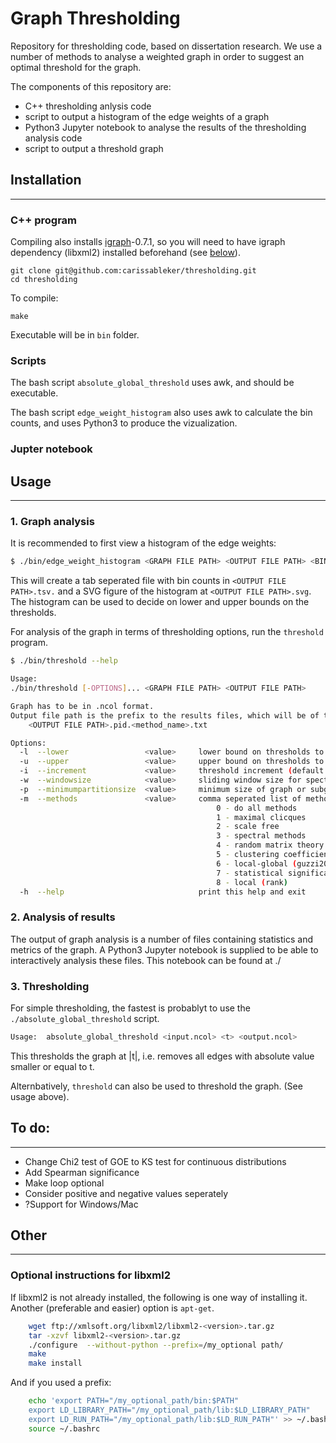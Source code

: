 # Graph Thresholding

Repository for thresholding code, based on dissertation research. We use
a number of methods to analyse a weighted graph in order to suggest an
optimal threshold for the graph.

The components of this repository are:
 - C++ thresholding anlysis code
 - script to output a histogram of the edge weights of a graph
 - Python3 Jupyter notebook to analyse the results of the thresholding analysis code
 - script to output a threshold graph


## Installation
---

### C++ program

Compiling also installs [igraph](igraph.org/c/)-0.7.1, so you will need to have
igraph dependency (libxml2) installed beforehand (see [below](#optionalinstructionsforlibxml2)).

    git clone git@github.com:carissableker/thresholding.git
    cd thresholding

To compile:

    make

Executable will be in `bin` folder.


### Scripts

The bash script `absolute_global_threshold` uses awk, and should be executable.

The bash script `edge_weight_histogram` also uses awk to calculate the bin counts,
and uses Python3 to produce the vizualization.

### Jupter notebook




## Usage
---

### 1. Graph analysis

It is recommended to first view a histogram of the edge weights:

```bash
$ ./bin/edge_weight_histogram <GRAPH FILE PATH> <OUTPUT FILE PATH> <BIN WIDTH> <OUTPUT FILE PATH>
```
This will create a tab seperated file with bin counts in `<OUTPUT FILE PATH>.tsv.`
and a SVG figure of the histogram at `<OUTPUT FILE PATH>.svg`.
The histogram can be used to decide on lower and upper bounds on the thresholds.

For analysis of the graph in terms of thresholding options, run the `threshold` program.

```bash
$ ./bin/threshold --help

Usage:
./bin/threshold [-OPTIONS]... <GRAPH FILE PATH> <OUTPUT FILE PATH>

Graph has to be in .ncol format.
Output file path is the prefix to the results files, which will be of the form:
    <OUTPUT FILE PATH>.pid.<method_name>.txt

Options:
  -l  --lower                 <value>     lower bound on thresholds to test (default 0.5)
  -u  --upper                 <value>     upper bound on thresholds to test (default 0.99)
  -i  --increment             <value>     threshold increment (default 0.01)
  -w  --windowsize            <value>     sliding window size for spectral method (default 5)
  -p  --minimumpartitionsize  <value>     minimum size of graph or subgraph after thresholding (default 10)
  -m  --methods               <value>     comma seperated list of methods (defaults to none)
                                              0 - do all methods
                                              1 - maximal clicques
                                              2 - scale free
                                              3 - spectral methods
                                              4 - random matrix theory
                                              5 - clustering coefficient
                                              6 - local-global (guzzi2014)
                                              7 - statistical significance
                                              8 - local (rank)
  -h  --help                              print this help and exit
```

### 2. Analysis of results

The output of graph analysis is a number of files containing statistics and
metrics of the graph. A Python3 Jupyter notebook is supplied to be able to
interactively analysis these files. This notebook can be found at ./


### 3. Thresholding

For simple thresholding, the fastest is probablyt to use the `./absolute_global_threshold` script.

```bash
Usage:  absolute_global_threshold <input.ncol> <t> <output.ncol>
```

This thresholds the graph at |t|, i.e. removes all edges with absolute value smaller or equal to t.


Alternbatively, `threshold` can also be used to threshold the graph. (See usage above).


## To do:
---

* Change Chi2 test of GOE to KS test for continuous distributions
* Add Spearman significance
* Make loop optional
* Consider positive and negative values seperately
* ?Support for Windows/Mac






## Other
---

### Optional instructions for libxml2

If libxml2 is not already installed, the following is one way of installing it.
Another (preferable and easier) option is `apt-get`.

```bash
    wget ftp://xmlsoft.org/libxml2/libxml2-<version>.tar.gz
    tar -xzvf libxml2-<version>.tar.gz
    ./configure  --without-python --prefix=/my_optional path/
    make
    make install
```

And if you used a prefix:

```bash
    echo 'export PATH="/my_optional_path/bin:$PATH"
    export LD_LIBRARY_PATH="/my_optional_path/lib:$LD_LIBRARY_PATH"
    export LD_RUN_PATH="/my_optional_path/lib:$LD_RUN_PATH"' >> ~/.bashrc
    source ~/.bashrc
```